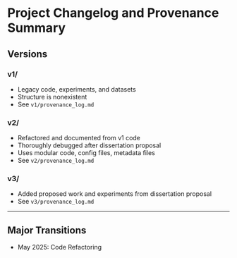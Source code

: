 # Project Changelog and Provenance Summary

## Versions

### v1/
- Legacy code, experiments, and datasets
- Structure is nonexistent
- See `v1/provenance_log.md`

### v2/
- Refactored and documented from v1 code
- Thoroughly debugged after dissertation proposal
- Uses modular code, config files, metadata files
- See `v2/provenance_log.md`

### v3/
- Added proposed work and experiments from dissertation proposal
- See `v3/provenance_log.md`
---

## Major Transitions
- May 2025: Code Refactoring